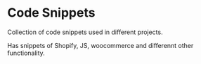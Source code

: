 # Code Snippets
Collection of code snippets used in different projects.

Has snippets of Shopify, JS, woocommerce and differennt other functionality.
